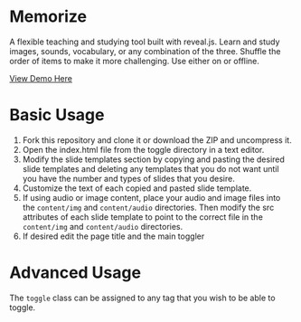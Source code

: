 # Memorize
A flexible teaching and studying tool built with reveal.js. Learn and study images, sounds, vocabulary, or any combination of the three. Shuffle the order of items to make it more challenging. Use either on or offline.

[View Demo Here](https://kerrycobb.github.io/memorize.js)

# Basic Usage
1. Fork this repository and clone it or download the ZIP and uncompress it.
2. Open the index.html file from the toggle directory in a text editor.
3. Modify the slide templates section by copying and pasting the desired slide templates and deleting any templates that you do not want until you have the number and types of slides that you desire.
4. Customize the text of each copied and pasted slide template.
5. If using audio or image content, place your audio and image files into the `content/img` and `content/audio` directories. Then modify the src attributes of each slide template to point to the correct file in the `content/img` and `content/audio` directories.
6. If desired edit the page title and the main toggler

# Advanced Usage
The `toggle` class can be assigned to any tag that you wish to be able to toggle.
